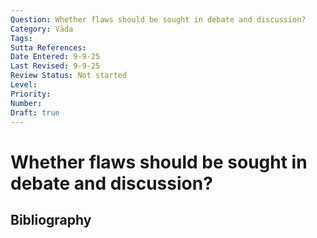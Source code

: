 ```yaml
---
Question: Whether flaws should be sought in debate and discussion?
Category: Vāda
Tags: 
Sutta References: 
Date Entered: 9-9-25
Last Revised: 9-9-25
Review Status: Not started
Level: 
Priority: 
Number: 
Draft: true
---
```


# Whether flaws should be sought in debate and discussion?

## Bibliography

<!-- 

Notes:



-->